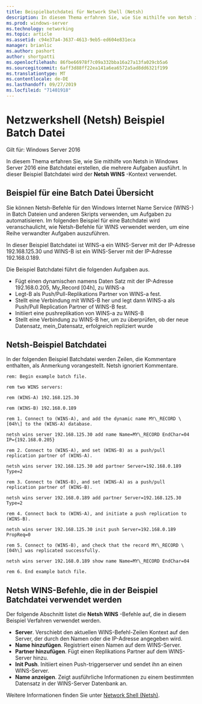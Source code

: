 ```yaml
---
title: Beispielbatchdatei für Network Shell (Netsh)
description: In diesem Thema erfahren Sie, wie Sie mithilfe von Netsh in Windows Server 2016 eine Batchdatei erstellen, die mehrere Aufgaben ausführt.
ms.prod: windows-server
ms.technology: networking
ms.topic: article
ms.assetid: c94e37a4-3637-4613-9eb5-ed604e831eca
manager: brianlic
ms.author: pashort
author: shortpatti
ms.openlocfilehash: 86fbe66978f7c09a332bba16a27a13fa029cb5a6
ms.sourcegitcommit: 6aff3d88ff22ea141a6ea6572a5ad8dd6321f199
ms.translationtype: MT
ms.contentlocale: de-DE
ms.lasthandoff: 09/27/2019
ms.locfileid: "71401918"
---
```

# <a name="network-shell-netsh-example-batch-file"></a>Netzwerkshell \(Netsh\) Beispiel Batch Datei

Gilt für: Windows Server 2016

In diesem Thema erfahren Sie, wie Sie mithilfe von Netsh in Windows Server 2016 eine Batchdatei erstellen, die mehrere Aufgaben ausführt. In dieser Beispiel Batchdatei wird der **Netsh WINS** -Kontext verwendet.

## <a name="example-batch-file-overview"></a>Beispiel für eine Batch Datei Übersicht

Sie können Netsh-Befehle für den Windows Internet Name Service \(WINS-\) in Batch Dateien und anderen Skripts verwenden, um Aufgaben zu automatisieren. Im folgenden Beispiel für eine Batchdatei wird veranschaulicht, wie Netsh-Befehle für WINS verwendet werden, um eine Reihe verwandter Aufgaben auszuführen.

In dieser Beispiel Batchdatei ist WINS\-a ein WINS-Server mit der IP-Adresse 192.168.125.30 und WINS\-B ist ein WINS-Server mit der IP-Adresse 192.168.0.189.

Die Beispiel Batchdatei führt die folgenden Aufgaben aus.

- Fügt einen dynamischen namens Daten Satz mit der IP-Adresse 192.168.0.205, My\_Record \[04h\], zu WINS\-a
- Legt\-B als Push/Pull-Replikations Partner von WINS\-a fest.
- Stellt eine Verbindung mit WINS\-B her und legt dann WINS\-a als Push/Pull Replication Partner of WINS\-B fest.
- Initiiert eine pushreplikation von WINS\-a zu WINS\-B
- Stellt eine Verbindung zu WINS\-B her, um zu überprüfen, ob der neue Datensatz, mein\_Datensatz, erfolgreich repliziert wurde

## <a name="netsh-example-batch-file"></a>Netsh-Beispiel Batchdatei

In der folgenden Beispiel Batchdatei werden Zeilen, die Kommentare enthalten, als Anmerkung vorangestellt. Netsh ignoriert Kommentare.

    rem: Begin example batch file.
    
    rem two WINS servers:
    
    rem (WINS-A) 192.168.125.30
    
    rem (WINS-B) 192.168.0.189
    
    rem 1. Connect to (WINS-A), and add the dynamic name MY\_RECORD \[04h\] to the (WINS-A) database.
    
    netsh wins server 192.168.125.30 add name Name=MY\_RECORD EndChar=04 IP={192.168.0.205}
    
    rem 2. Connect to (WINS-A), and set (WINS-B) as a push/pull replication partner of (WINS-A).
    
    netsh wins server 192.168.125.30 add partner Server=192.168.0.189 Type=2
    
    rem 3. Connect to (WINS-B), and set (WINS-A) as a push/pull replication partner of (WINS-B).
    
    netsh wins server 192.168.0.189 add partner Server=192.168.125.30 Type=2
    
    rem 4. Connect back to (WINS-A), and initiate a push replication to (WINS-B).
    
    netsh wins server 192.168.125.30 init push Server=192.168.0.189 PropReq=0
    
    rem 5. Connect to (WINS-B), and check that the record MY\_RECORD \[04h\] was replicated successfully.
    
    netsh wins server 192.168.0.189 show name Name=MY\_RECORD EndChar=04
    
    rem 6. End example batch file.

## <a name="netsh-wins-commands-used-in-the-example-batch-file"></a>Netsh WINS-Befehle, die in der Beispiel Batchdatei verwendet werden

Der folgende Abschnitt listet die **Netsh WINS** -Befehle auf, die in diesem Beispiel Verfahren verwendet werden.

- **Server**. Verschiebt den aktuellen WINS-Befehl\-Zeilen Kontext auf den Server, der durch den Namen oder die IP-Adresse angegeben wird.
- **Name hinzufügen**. Registriert einen Namen auf dem WINS-Server.
- **Partner hinzufügen**. Fügt einen Replikations Partner auf dem WINS-Server hinzu.
- **Init Push**. Initiiert einen Push-triggerserver und sendet ihn an einen WINS-Server.
- **Name anzeigen**. Zeigt ausführliche Informationen zu einem bestimmten Datensatz in der WINS-Server Datenbank an.  

Weitere Informationen finden Sie unter [Network Shell (Netsh)](netsh.md).
